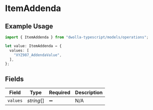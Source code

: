 # ItemAddenda

## Example Usage

```typescript
import { ItemAddenda } from "dwolla-typescript/models/operations";

let value: ItemAddenda = {
  values: [
    "XYZ987_AddendaValue",
  ],
};
```

## Fields

| Field              | Type               | Required           | Description        |
| ------------------ | ------------------ | ------------------ | ------------------ |
| `values`           | *string*[]         | :heavy_minus_sign: | N/A                |